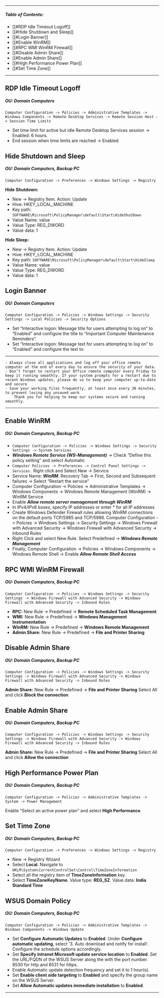 ***
##### Table of Contents:
- [[#RDP Idle Timeout Logoff]]
- [[#Hide Shutdown and Sleep]]
- [[#Login Banner]]
- [[#Enable WinRM]]
- [[#RPC WMI WinRM Firewall]]
- [[#Disable Admin Share]]
- [[#Enable Admin Share]]
- [[#High Performance Power Plan]]
- [[#Set Time Zone]]

***

## RDP Idle Timeout Logoff
##### **OU: Domain Computers**

`Computer Configuration -> Policies -> Administrative Templates -> Windows Components -> Remote Desktop Services -> Remote Session Host -> Session Time Limits` 

-  Set time limit for active but idle Remote Desktop Services session -> Enabled: 6 hours.
-  End session when time limits are reached -> Enabled


## Hide Shutdown and Sleep
##### **OU: Domain Computers, Backup PC**

`Computer Configuration -> Preferences -> Windows Settings -> Registry`

**Hide Shutdown:**
- New -> Registry Item. Action: Update
- Hive: HKEY_LOCAL_MACHINE
- Key path: `SOFTWARE\Microsoft\PolicyManager\default\Start\HideShutDown` 
- Value Name: value
- Value Type: REG_DWORD
- Value data: 1

**Hide Sleep:**
- New -> Registry Item. Action: Update
- Hive: HKEY_LOCAL_MACHINE
- Key path: `SOFTWARE\Microsoft\PolicyManager\default\Start\HideSleep`
- Value Name: value
- Value Type: REG_DWORD
- Value data: 1  


## Login Banner
##### **OU: Domain Computers**  

`Computer Configuration -> Policies -> Windows Settings -> Security Settings -> Local Policies -> Security Options`  

- Set “Interactive logon: Message title for users attempting to log on” to “Enabled” and configure the title to “Important Computer Maintenance Reminders”.
- Set “Interactive logon: Message text for users attempting to log on” to “Enabled” and configure the text to:
****
```
- Always close all applications and log off your office remote computer at the end of every day to ensure the security of your data.
- Don’t forget to restart your Office remote computer every Friday to keep it running smoothly. If your system prompts for a restart due to recent Windows updates, please do so to keep your computer up-to-date and secure
- Save your working files frequently, at least once every 30 minutes, to prevent losing any unsaved work
	Thank you for helping to keep our systems secure and running smoothly.
```
****


## Enable WinRM
##### **OU: Domain Computers, Backup PC**  

- `Computer Configuration -> Policies -> Windows Settings -> Security Settings -> System Services`
- ***Windows Remote Service (WS-Management)*** -> Check “Define this policy setting” and select Automatic
- `Computer Policies -> Preferences -> Control Panel Settings -> Services.` Right click and Select New -> Service
- Service Name: ***WinRM***. Recovery Tab -> First, Second and Subsequent failures -> Select “Restart the service”
- Computer Configuration -> Policies -> Administrative Templates -> Windows Components -> Windows Remote Management (WinRM) -> WinRM Service
- Enable ***Allow remote server management through WinRM***
- In IPv4/IPv6 boxes, specify IP addresses or enter * for all IP addresses
- Create Windows Defender Firewall rules allowing WinRM connections on the default ports TCP/5985 and TCP/5986. Computer Configuration -> Policies -> Windows Settings -> Security Settings -> Windows Firewall with Advanced Security -> Windows Firewall with Advanced Security -> Inbound Rules
- Right Click and select New Rule. Select Predefined -> ***Windows Remote Management***
- Finally, Computer Configuration -> Policies -> Windows Components -> Windows Remote Shell -> Enable ***Allow Remote Shell Access***  


## RPC WMI WinRM Firewall
##### **OU: Domain Computers, Backup PC**  

`Computer Configuration -> Policies -> Windows Settings -> Security Settings -> Windows Firewall with Advanced Security -> Windows Firewall with Advanced Security -> Inbound Rules`

- **RPC:** New Rule -> Predefined -> **Remote Scheduled Task Management**
- **WMI:** New Rule -> Predefined -> **Windows Management Instrumentation** 
- **WinRM:** New Rule -> Predefined -> **Windows Remote Management**
- **Admin Share:** New Rule -> Predefined -> **File and Printer Sharing**  



## Disable Admin Share
##### **OU: Domain Computers, Backup PC**  

`Computer Configuration -> Policies -> Windows Settings -> Security Settings -> Windows Firewall with Advanced Security -> Windows Firewall with Advanced Security -> Inbound Rules`

**Admin Share:** New Rule -> Predefined -> **File and Printer Sharing**
Select All and click **Block the connection**  


## Enable Admin Share
##### **OU: Domain Computers, Backup PC**  

`Computer Configuration -> Policies -> Windows Settings -> Security Settings -> Windows Firewall with Advanced Security -> Windows Firewall with Advanced Security -> Inbound Rules`

**Admin Share:** New Rule -> Predefined -> **File and Printer Sharing**
Select All and click **Allow the connection**  


## High Performance Power Plan
##### **OU: Domain Computers, Backup PC**

`Computer Configuration -> Policies -> Administrative Templates -> System -> Power Management`

Enable “Select an active power plan” and select **High Performance**  


## Set Time Zone
##### **OU: Domain Computers, Backup PC**  

`Computer Configuration -> Preferences -> Windows Settings -> Registry`

- New -> Registry Wizard
- Select **Local**. Navigate to `HKLM\System\CurrentControlSet\Control\TimeZoneInformation`
- Select all the registry item of **TimeZoneInformation** key.
- Select **TimeZoneKeyName**. Value type: **REG_SZ**. Value data: **India Standard Time**  


## WSUS Domain Policy
##### **OU: Domain Computers, Backup PC** 

`Computer Configuration -> Policies -> Administrative Templates -> Windows Components -> Windows Update`

- Set **Configure Automatic Updates** to **Enabled**. Under **Configure automatic updating**, select '3. Auto download and notify for install'. Configure the schedule options accordingly.
- Set **Specify intranet Microsoft update service location** to **Enabled**. Set the URL/FQDN of the WSUS Server along the with the port number. 8530 for http and 8531 for https.
- Enable Automatic update detection frequency and set it to 1 hour(s).
- Set **Enable client side targeting** to **Enabled** and specify the group name on the WSUS Server.
- Set **Allow Automatic updates immediate installation** to **Enabled**.


***